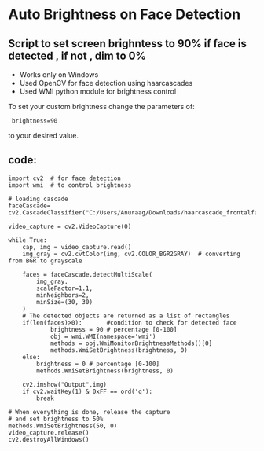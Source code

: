 # Auto Brightness on Face Detection
## Script to set screen brighntess to 90% if face is detected , if not , dim to 0%
- Works only on Windows
- Used OpenCV for face detection using haarcascades
- Used WMI python module for brightness control

To set your custom brightness change the parameters of:
```
 brightness=90
 ```
 to your desired value.


## code:

```
import cv2  # for face detection
import wmi  # to control brightness

# loading cascade
faceCascade= cv2.CascadeClassifier("C:/Users/Anuraag/Downloads/haarcascade_frontalface_default.xml")

video_capture = cv2.VideoCapture(0)

while True:
    cap, img = video_capture.read()
    img_gray = cv2.cvtColor(img, cv2.COLOR_BGR2GRAY)  # converting from BGR to grayscale

    faces = faceCascade.detectMultiScale(
        img_gray,
        scaleFactor=1.1,
        minNeighbors=2,
        minSize=(30, 30)
    )
    # The detected objects are returned as a list of rectangles
    if(len(faces)>0):       #condition to check for detected face
            brightness = 90 # percentage [0-100]
            obj = wmi.WMI(namespace='wmi')
            methods = obj.WmiMonitorBrightnessMethods()[0]
            methods.WmiSetBrightness(brightness, 0)
    else:
        brightness = 0 # percentage [0-100]
        methods.WmiSetBrightness(brightness, 0)
        
    cv2.imshow("Output",img)
    if cv2.waitKey(1) & 0xFF == ord('q'):
        break

# When everything is done, release the capture 
# and set brightness to 50%
methods.WmiSetBrightness(50, 0)
video_capture.release()
cv2.destroyAllWindows()
```
